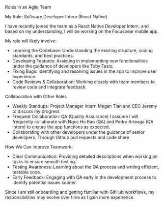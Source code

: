 Roles in an Agile Team

My Role: Software Developer Intern (React Native)

I have recently joined the team as a React Native Developer Intern, and based on my understanding, I will be working on the Focusbear mobile app.

My role will likely involve:
- Learning the Codebase: Understanding the existing structure, coding standards, and best practices.
- Developing Features: Assisting in implementing new functionalities under the guidance of developers like Toby Fazio.
- Fixing Bugs: Identifying and resolving issues in the app to improve user experience.
- Code Reviews & Collaboration: Working closely with team members to review code and integrate feedback.

Collaboration with Other Roles
- Weekly Standups: Project Manager intern  Megan Tian and CEO Jeremy to discuss my progress
- Frequent Collaboration: QA (Quality Assurance)
I assume I will frequently collaborate with Ngoc Ho Bao (QA) and Pedro Arteaga (QA intern) to ensure the app functions as expected.
- Collaborating with other developers under the guidance of senior developers. Through Github pull requests and code share

How We Can Improve Teamwork:
- Clear Communication: Providing detailed descriptions when working on tasks to ensure smooth testing.
- Testing Awareness: Learning about the QA process and writing efficient, testable code.
- Early Feedback: Engaging with QA early in the development process to identify potential issues sooner.

Since I am still onboarding and getting familiar with GitHub workflows, my responsibilities may evolve over time as I gain more experience.